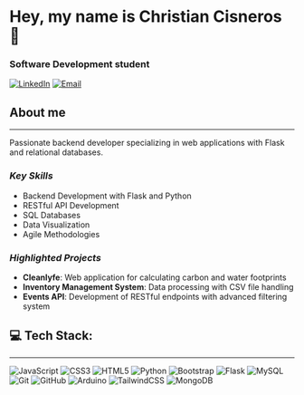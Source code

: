 # Hey, my name is Christian Cisneros 👋
### Software Development student

[![LinkedIn](https://img.shields.io/badge/LinkedIn-Christian_Cisneros-0077B5?style=for-the-badge&logo=linkedin&logoColor=white&labelColor=101010)](https://www.linkedin.com/in/christian-cisneros-3686b7351)
[![Email](https://img.shields.io/badge/Email-titancisneros@gmail.com-D14836?style=for-the-badge&logo=gmail&logoColor=white&labelColor=101010)](mailto:titancisneros@gmail.com)

## About me

---

Passionate backend developer specializing in web applications with Flask and relational databases.

### ***Key Skills***

- Backend Development with Flask and Python
- RESTful API Development
- SQL Databases
- Data Visualization
- Agile Methodologies

### ***Highlighted Projects***

- **Cleanlyfe**: Web application for calculating carbon and water footprints 
- **Inventory Management System**: Data processing with CSV file handling
- **Events API**: Development of RESTful endpoints with advanced filtering system

## 💻 Tech Stack:
---
![JavaScript](https://img.shields.io/badge/javascript-%23323330.svg?style=for-the-badge&logo=javascript&logoColor=%23F7DF1E) ![CSS3](https://img.shields.io/badge/css3-%231572B6.svg?style=for-the-badge&logo=css3&logoColor=white) ![HTML5](https://img.shields.io/badge/html5-%23E34F26.svg?style=for-the-badge&logo=html5&logoColor=white) ![Python](https://img.shields.io/badge/python-3670A0?style=for-the-badge&logo=python&logoColor=ffdd54) ![Bootstrap](https://img.shields.io/badge/bootstrap-%238511FA.svg?style=for-the-badge&logo=bootstrap&logoColor=white) ![Flask](https://img.shields.io/badge/flask-%23000.svg?style=for-the-badge&logo=flask&logoColor=white) ![MySQL](https://img.shields.io/badge/mysql-4479A1.svg?style=for-the-badge&logo=mysql&logoColor=white) ![Git](https://img.shields.io/badge/git-%23F05033.svg?style=for-the-badge&logo=git&logoColor=white) ![GitHub](https://img.shields.io/badge/github-%23121011.svg?style=for-the-badge&logo=github&logoColor=white) ![Arduino](https://img.shields.io/badge/-Arduino-00979D?style=for-the-badge&logo=Arduino&logoColor=white) ![TailwindCSS](https://img.shields.io/badge/tailwindcss-%2338B2AC.svg?style=for-the-badge&logo=tailwind-css&logoColor=white) ![MongoDB](https://img.shields.io/badge/MongoDB-%234ea94b.svg?style=for-the-badge&logo=mongodb&logoColor=white)
